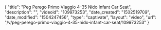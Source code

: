 {
    "title": "Peg Perego Primo Viaggio 4-35 Nido Infant Car Seat",
    "description": "",
    "videoid": "109973253",
    "date_created": "1502519709",
    "date_modified": "1504247456",
    "type": "captivate",
    "layout": "video",
    "url": "\/v\/peg-perego-primo-viaggio-4-35-nido-infant-car-seat\/109973253"
}